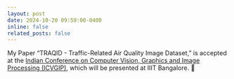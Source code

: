 ```yaml
---
layout: post
date: 2024-10-20 09:59:00-0400
inline: false
related_posts: false
---
```


My Paper “TRAQID - Traffic-Related Air Quality Image Dataset,” is accepted at the [Indian Conference on Computer Vision, Graphics and Image Processing (ICVGIP)](https://icvgip.in/), which will be presented at IIIT Bangalore. 🥳


